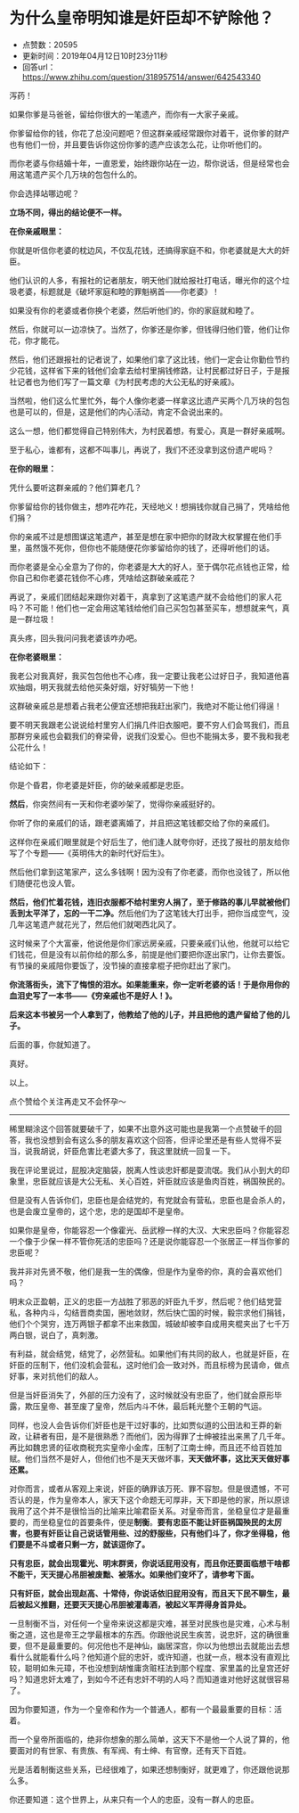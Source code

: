 # 为什么皇帝明知谁是奸臣却不铲除他？
- 点赞数：20595
- 更新时间：2019年04月12日10时23分11秒
- 回答url：https://www.zhihu.com/question/318957514/answer/642543340
<body>
 <p data-pid="9vAyzP2_">泻药！</p>
 <p data-pid="Mj6cMFMG">如果你爹是马爸爸，留给你很大的一笔遗产，而你有一大家子亲戚。</p>
 <p data-pid="yFhV0fQ1">你爹留给你的钱，你花了总没问题吧？但这群亲戚经常跟你对着干，说你爹的财产也有他们一份，并且要告诉你这份你爹的遗产应该怎么花，让你听他们的。</p>
 <p data-pid="2e4HPZcu">而你老婆与你结婚十年，一直恩爱，始终跟你站在一边，帮你说话，但是经常也会用这笔遗产买个几万块的包包什么的。</p>
 <p data-pid="4pSqvdw_">你会选择站哪边呢？</p>
 <p data-pid="ir9XJGUs"><b>立场不同，得出的结论便不一样。</b></p>
 <p data-pid="T7qxnbOh"><b>在你亲戚眼里：</b></p>
 <p data-pid="i3XmgREU">你就是听信你老婆的枕边风，不仅乱花钱，还搞得家庭不和，你老婆就是大大的奸臣。</p>
 <p data-pid="KBqo-ZR4">他们认识的人多，有报社的记者朋友，明天他们就给报社打电话，曝光你的这个垃圾老婆，标题就是《破坏家庭和睦的罪魁祸首——你老婆》！</p>
 <p data-pid="sQnmB3AT">如果没有你的老婆或者你换个老婆，然后听他们的，你的家庭就和睦了。</p>
 <p data-pid="CuCA8ZDE">然后，你就可以一边凉快了。当然了，你爹还是你爹，但钱得归他们管，他们让你花，你才能花。</p>
 <p data-pid="P5leIWCN">然后，他们还跟报社的记者说了，如果他们拿了这比钱，他们一定会让你勤俭节约少花钱，这样省下来的钱他们会拿去给村里捐钱修路，让村民都过好日子，于是报社记者也为他们写了一篇文章《为村民考虑的大公无私的好亲戚》。</p>
 <p data-pid="efmy94-Z">当然啦，他们这么忙里忙外，每个人像你老婆一样拿这比遗产买两个几万块的包包也是可以的，但是，这是他们的内心活动，肯定不会说出来的。</p>
 <p data-pid="tdrzQMBf">这么一想，他们都觉得自己特别伟大，为村民着想，有爱心，真是一群好亲戚啊。</p>
 <p data-pid="BivITfuG">至于私心，谁都有，这都不叫事儿，再说了，我们不还没拿到这份遗产呢吗？</p>
 <p data-pid="N_77nUWZ"><b>在你的眼里：</b></p>
 <p data-pid="hSVxnMIg">凭什么要听这群亲戚的？他们算老几？</p>
 <p data-pid="6ZRxfNB8">你爹留给你的钱你做主，想咋花咋花，天经地义！想捐钱你就自己捐了，凭啥给他们捐？</p>
 <p data-pid="9j7q5q7b">你的亲戚不过是想图谋这笔遗产，甚至是想在家中把你的财政大权掌握在他们手里，虽然饿不死你，但你也不能随便花你爹留给你的钱了，还得听他们的话。</p>
 <p data-pid="90Os1FxQ">而你老婆是全心全意为了你的，你老婆是大大的好人，至于偶尔花点钱也正常，给你自己和你老婆花钱你不心疼，凭啥给这群破亲戚花？</p>
 <p data-pid="r-yteGl9">再说了，亲戚们团结起来跟你对着干，真拿到了这笔遗产就不会给他们的家人花吗？不可能！他们也一定会用这笔钱给他们自己买包包甚至买车，想想就来气，真是一群垃圾！</p>
 <p data-pid="OGw8wdUm">真头疼，回头我问问我老婆该咋办吧。</p>
 <p data-pid="GVB5-Cvd"><b>在你老婆眼里：</b></p>
 <p data-pid="mKoxuO1d">我老公对我真好，我买包包他也不心疼，我一定要让我老公过好日子，我知道他喜欢抽烟，明天我就去给他买条好烟，好好犒劳一下他！</p>
 <p data-pid="30ZkGRSt">这群破亲戚总是想着占我老公便宜还想把我赶出家门，我绝对不能让他们得逞！</p>
 <p data-pid="0RhSu6f5">要不明天我跟老公说说给村里穷人们捐几件旧衣服吧，要不穷人们会骂我们，而且那群穷亲戚也会戳我们的脊梁骨，说我们没爱心。但也不能捐太多，要不我和我老公花什么！</p>
 <p data-pid="4YlaRhbT">结论如下：</p>
 <p data-pid="UdeI2gNJ">你是个昏君，你老婆是奸臣，你的破亲戚都是忠臣。</p>
 <p data-pid="2W6IbzYh"><b>然后</b>，你突然间有一天和你老婆吵架了，觉得你亲戚挺好的。</p>
 <p data-pid="XmfbkHv1">你听了你的亲戚们的话，跟老婆离婚了，并且把这笔钱都交给了你的亲戚们。</p>
 <p data-pid="iHz2xYAl">这样你在亲戚们眼里就是个好后生了，他们逢人就夸你好，还找了报社的朋友给你写了个专题——《英明伟大的新时代好后生》。</p>
 <p data-pid="KG2bXZj5">然后他们拿到这笔家产，这么多钱啊！因为没有了你老婆，而你也没钱了，所以他们随便花也没人管。</p>
 <p data-pid="TKRWGtdK"><b>然后，他们忙着花钱，连旧衣服都不给村里穷人捐了，至于修路的事儿早就被他们丢到太平洋了，忘的一干二净。</b>然后他们为了这笔钱大打出手，把你当成空气，没几年这笔遗产就花光了，然后他们就喝西北风了。</p>
 <p data-pid="GFDUQ3sg">这时候来了个大富豪，他说他是你们家远房亲戚，只要亲戚们认他，他就可以给它们钱花，但是没有以前你给的那么多，前提是他们要把你逐出家门，让你去要饭。有节操的亲戚陪你要饭了，没节操的直接拿棍子把你赶出了家门。</p>
 <p data-pid="izeQ11TG"><b>你流落街头，流下了悔恨的泪水。如果能重来，你一定听老婆的话！于是你用你的血泪史写了一本书——《穷亲戚也不是好人！》。</b></p>
 <p data-pid="o4OLTeIg"><b>后来这本书被另一个人拿到了，他教给了他的儿子，并且把他的遗产留给了他的儿子。</b></p>
 <p data-pid="IJXA087s">后面的事，你就知道了。</p>
 <p data-pid="slpt2IYt">真好。</p>
 <p data-pid="HqVWWavA">以上。</p>
 <p data-pid="iqgdGd8g">点个赞给个关注再走又不会怀孕～</p>
 <hr>
 <p data-pid="ex99HxSQ">稀里糊涂这个回答就要破千了，如果不出意外这可能也是我第一个点赞破千的回答，我也没想到会有这么多的朋友喜欢这个回答，但评论里还是有些人觉得不妥当，说我胡说，奸臣危害比老婆大多了，我这里就统一回复一下。</p>
 <p data-pid="Y_7-sete">我在评论里说过，屁股决定脑袋，脱离人性谈忠奸都是耍流氓。我们从小到大的印象里，忠臣就应该是大公无私、关心百姓，奸臣就应该是鱼肉百姓，祸国殃民的。</p>
 <p data-pid="99McTE_C">但是没有人告诉你们，忠臣也是会结党的，有党就会有营私，忠臣也是会杀人的，也是会废立皇帝的，这个忠，忠的是国却不是皇帝。</p>
 <p data-pid="F8015-oj">如果你是皇帝，你能容忍一个像霍光、岳武穆一样的大汉、大宋忠臣吗？你能容忍一个像于少保一样不管你死活的忠臣吗？还是说你能容忍一个张居正一样当你爹的忠臣呢？</p>
 <p data-pid="LoNWzBPZ">我并非对先贤不敬，他们是我一生的偶像，但是作为皇帝的你，真的会喜欢他们吗？</p>
 <p data-pid="po0haI6M">明末众正盈朝，正义的忠臣一方战胜了邪恶的奸臣九千岁，然后呢？他们结党营私，各种内斗，勾结晋商卖国，圈地敛财，然后快亡国的时候，毅宗求他们捐钱，他们个个哭穷，连万两银子都拿不出来救国，城破却被李自成用夹棍夹出了七千万两白银，说白了，真刺激。</p>
 <p data-pid="T3qLJeNE">有利益，就会结党，结党了，必然营私。如果他们有共同的敌人，也就是奸臣，在奸臣的压制下，他们没机会营私，这时他们会一致对外，而且标榜为民请命，做点好事，来对抗他们的敌人。</p>
 <p data-pid="tz0sUoAW">但是当奸臣消失了，外部的压力没有了，这时候就没有忠臣了，他们就会原形毕露，欺压皇帝、甚至废了皇帝，然后内斗不休，最后耗光整个王朝的气运。</p>
 <p data-pid="Xtxsldvs">同样，也没人会告诉你们奸臣也是干过好事的，比如贾似道的公田法和王莽的新政，让耕者有田，是不是很熟悉？而他们，因为得罪了士绅被挂出来黑了几千年。再比如魏忠贤的征收商税充实皇帝小金库，压制了江南士绅，而且还不给百姓加赋。他们当然不是好人，但他们也不是天天做坏事，<b>天天做坏事，这比天天做好事还累。</b></p>
 <p data-pid="aOvVZbno">对你而言，或者从客观上来说，奸臣的确罪该万死、罪不容恕。但是很遗憾，不可否认的是，作为皇帝本人，家天下这个命题无可厚非，天下即是他的家，所以原谅我用了这个并不是很恰当的比喻来比喻君臣关系。对皇帝而言，坐稳皇位才是最重要的，而坐稳皇位的首要条件，便是<b>制衡</b>。<b>要有忠臣不能让奸臣祸国殃民的太厉害，也要有奸臣让自己说话管用些、过的舒服些，只有他们斗了，你才坐得稳，他们要是不斗或者只剩一方，就该逗你了。</b></p>
 <p data-pid="LXjRSsSM"><b>只有忠臣，就会出现霍光、明末群贤，你说话屁用没有，而且你还要面临想干啥都不能干，天天提心吊胆被废黜、被落水。如果他们变坏了，请参考下面。</b></p>
 <p data-pid="LRPfhCtN"><b>只有奸臣，就会出现赵高、十常侍，你说话依旧屁用没有，而且天下民不聊生，最后被起义推翻，还要天天提心吊胆被灌毒酒，被起义军弄得身首异处。</b></p>
 <p data-pid="tq9kiGCy">一旦制衡不当，对任何一个皇帝来说这都是灾难，甚至对民族也是灾难，心术与制衡之道，这也是帝王之学最根本的东西。你跟他说民生疾苦，说忠奸，这的确很重要，但不是最重要的。何况他也不是神仙，幽居深宫，你以为他想出去就能出去想看什么就能看什么吗？他知道个屁的忠奸，或许知道，也就一点，根本没有直观比较，聪明如朱元璋，不也没想到胡惟庸贪赃枉法到那个程度、家里盖的比皇宫还好吗？知道忠奸太难了，到如今不还有忠奸不明的人吗？而知道谁对他好这就很容易了。</p>
 <p data-pid="zdBnfO0Z">因为你要知道，作为一个皇帝和作为一个普通人，都有一个最最重要的目标：活着。</p>
 <p data-pid="t90aNjpT">而一个皇帝所面临的，绝非你想象的那么简单，这天下不是他一个人说了算的，他要面对的有世家、有贵族、有军阀、有士绅、有官僚，还有天下百姓。</p>
 <p data-pid="LloDds-7">光是活着制衡这些关系，已经很难了，如果还想制衡好，就更难了，你还跟他说那么多。</p>
 <p data-pid="xd5LJa8i">你还要知道：这个世界上，从来只有一个人的忠臣，没有一群人的忠臣。</p>
</body>